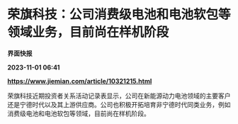 # 荣旗科技：公司消费级电池和电池软包等领域业务，目前尚在样机阶段
**界面快报**

**2023-11-01 06:41**

**https://www.jiemian.com/article/10321215.html**

荣旗科技近期投资者关系活动记录表显示，公司在新能源动力电池领域的主要客户还是宁德时代以及其上游供应商。公司也积极开拓培育非宁德时代同类业务，例如消费级电池和电池软包等领域，目前尚在样机阶段。